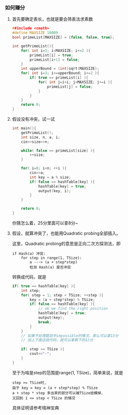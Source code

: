 ### 如何赚分

1.  首先要确定表长，也就是要会筛表法求素数

    ```cpp
    ##include <cmath>
    #define MAXSIZE 10009
    bool primeList[MAXSIZE] = {false, false, true};
    
    int getPrimeList(){
    	for( int i=3; i<MAXSIZE; i+=2 ){
    		primeList[i] = true;
    		primeList[i+1] = false;
    	}
    	int upperBound = (int)sqrt(MAXSIZE);
    	for( int i=3; i<=upperBound; i+=2 ){
    		if( true == primeList[i] ){
    			for( int j=i+i; j<MAXSIZE; j+=i ){
    				primeList[j] = false;
    			}
    		}
    	}
    	return 0;
    }
    ```

2.  假设没有冲突，试一试

    ```cpp
    int main(){
    	getPrimeList();
    	int size, n, a, i;
    	cin>>size>>n;
    
    	while( false == primeList[size] ){
    		++size;
    	}
    
    	for( i=0; i<n; ++i ){
    		cin>>a;
    		int key = a % size;
    		if( false == hashTable[key] ){
    			hashTable[key] = true;
    			output(key, i);
    		}
    	}
    
    	return 0;
    }
    ```

    你猜怎么着，25分里面可以拿8分~
    
3.  假设，就算冲突了，也能用Quadratic probing全部插入。

    这里，Quadratic probing的意思是正向二次方探测法，即
    
    ```
    if Hash(a) 冲突:
        for step in range(1, TSize):
            a ---> (a + step*step)
            检测 Hash(a) 是否冲突
    ```
    
    转换成代码，就是
    
    ```cpp
    if( true == hashTable[key] ){
        int step;
        for( step = 1; step < TSize; ++step ){
            key = (a + step*step) % TSize;
            if( false == hashTable[key] ){
                // ok we find the right position
                hashTable[key] = true;
                output(key);
                break;
            }
        }
        // 如果不处理题目中impossible的情况，那么可以拿13分
        // 加上下面这段代码，就可以拿剩下的12分
        
        if( step >= TSize ){
            cout<<"-";
        }
    }
    ```

    至于为啥是step的范围是range(1, TSize)，简单来说，就是
    
    ```
    step >= TSize时, 
    由于 key = key = (a + step*step) % TSize
    a + step * step 多出来的部分可以被TSize给模掉，
    又回到 1 <= step < TSize 的情况
    ```
    
    具体证明请参考晴神宝典